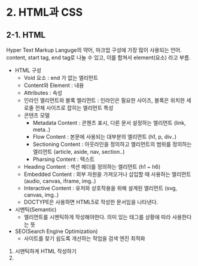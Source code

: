 # 2. HTML과 CSS

## 2-1. HTML
Hyper Text Markup Languge의 약어, 마크업 구성에 가장 많이 사용되는 언어.<br>
content, start tag, end tag로 나눌 수 있고, 이를 합쳐서 element(요소) 라고 부름.

* HTML 구성
  * Void 요소 : end 가 없는 엘리먼트
  * Content와 Element : 내용
  * Attributes : 속성
  * 인라인 엘리먼트와 블록 엘리먼트 : 인라인은 필요한 사이즈, 블록은 위치한 세로줄 전체 사이즈로 잡히는 엘리먼트 특성
  * 콘텐츠 모델
    * Metadata Content : 콘첸츠 표시, 다른 문서 설정하는 엘리먼트  (link, meta..)
    * Flow Content : 본문에 사용되는 대부분의 엘리먼트 (h1, p, div..)
    * Sectioning Content : 아웃라인을 정의하고 엘리먼트의 범위를 정의하는 엘리먼트 (article, aside, nav, section..)
    * Pharsing Content : 텍스트
  * Heading Content : 섹션 헤더를 정의하는 엘리먼트 (h1 ~ h6)
  * Embedded Content : 외부 자원을 가져오거나 삽입할 때 사용하는 엘리먼트 (audio, canvas, iframe, img..)
  * Interactive Content : 유저와 상호작용을 위해 설계된 엘리먼트 (svg, canvas, img..)
  * DOCTYPE은 사용하면 HTML5로 작성한 문서임을 나타낸다.
* 시멘틱(Semantic)
  * 엘리먼트를 시멘틱하게 작성해야한다. 의미 있는 태그를 상황에 따라 사용한다는 뜻
* SEO(Search Engine Optimization)
  * 사이트를 찾기 쉽도록 개선하는 작업을 검색 엔진 최적화
 1. 시맨틱하게 HTML 작성하기
 2. <title> 잘 작성하기
 3. <meta name="description"> 을 이용해 페이지 설명을 추가하기
 4. <meta charset="UTF-8"/>를 사용해 인코딩 방식을 지정하기
 5. open grahp, twitter 태그를 사용해 사용자 접근성 높히기
  
## 2-2. CSS
  Cascading Style Sheets의 약자로 문서를 표시하는 방법으로 스타일이나 레이아웃을 지정한다.
  * 상속 : css의 프로퍼티 중에서는 상위 요소에서 자식 요소까지 상속되는 프로퍼티가 있음. (font, color..)
  * 프로퍼티와 엘리먼트의 종류에 영향받지 않고 부모 요소의 프로퍼티를 상속받고 싶다면 명시적으로 inherit 값을 지정한다.
 * 전체 선택자 : "*"
 * 타입 선택자 : div, p...
 * id 선택자
 * class 선택자
 * 속성 선택자
 
| 연산자 | 설명 |
|-----|-----------|
| = |값이 정확하게 일치할 때 선택|
| ~= |값이 정확하게 일치할 때 선택|
| \\|= | 값이 일치하거나 값 뒤(하이픈)을 작성할 때 선택 |
| ^= |접두사로 값을 가질 때 선택|
| $= |접미사로 값을 가질 때 선택|
| *= |값이 포함된 모든 요소를 선택|
